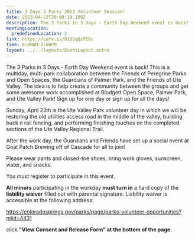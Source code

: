 ```yaml
---
title: 3 Days 3 Parks 2023 Volunteer Session!
date: 2023-04-23T20:00:19.109Z
description: The 3 Parks in 3 Days - Earth Day Weekend event is back!
meetingLocation:
  predefinedLocation: 2
link: https://cerv.is/0132gQiPEGc
time: 9:00AM-2:00PM
layout: ../../layouts/EventLayout.astro
---
```

The 3 Parks in 3 Days - Earth Day Weekend event is back! This is a multiday, multi-park collaboration between the Friends of Peregrine Parks and Open Spaces, the Guardians of Palmer Park, and the Friends of Ute Valley. The idea is to help create a community between the groups and get some awesome work accomplished at Blodgett Open Space, Palmer Park, and Ute Valley Park! Sign up for one day or sign up for all the days!

Sunday, April 23th is the Ute Valley Park volunteer day in which we will be restoring the old utilities access road in the middle of the valley, building buck n rail fencing, and performing finishing touches on the completed sections of the Ute Valley Regional Trail. 

After the work day, the Guardians and Friends have set up a social event at Goat Patch Brewing off of Cascade for all to join!

Please wear pants and closed-toe shoes, bring work gloves, sunscreen, water, and snacks.



You *must* register to participate in this event.

**All minors** participating in the workday **must turn in** a hard copy of the **liability waiver** filled out with parental signature. Liability waiver is accessible at the following address:

<https://coloradosprings.gov/parks/page/parks-volunteer-opportunities?mlid=4431>

click **"View Consent and Release Form" at the bottom of the page.**